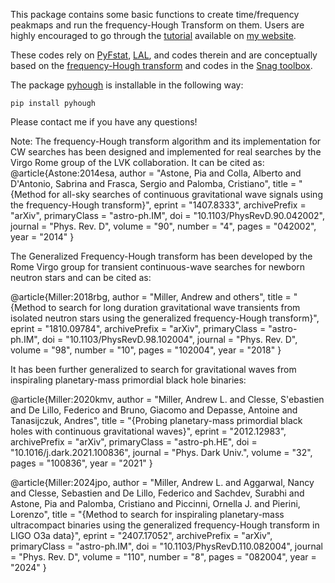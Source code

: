 This package contains some basic functions to create time/frequency peakmaps and run the frequency-Hough Transform on them. Users are highly encouraged to go through the [tutorial](https://colab.research.google.com/drive/1Ym90BZyehZbj7cfUZU82jGcJ2J1iBdcU#scrollTo=mYJ6RwMZxxmK) available on [my website](https://andrew-l-miller.github.io/post/tutorial/).

These codes rely on [PyFstat](https://github.com/PyFstat/PyFstat), [LAL](https://doi.org/10.7935/GT1W-FZ16), and codes therein and are conceptually based on the [frequency-Hough transform](https://doi.org/10.1103/PhysRevD.90.042002) and codes in the [Snag toolbox](https://www.mathworks.com/matlabcentral/fileexchange/9703-snag).

The package [pyhough](https://pypi.org/project/pyhough/) is installable in the following way:

```
pip install pyhough

```
Please contact me if you have any questions!

Note: The frequency-Hough transform algorithm and its implementation for CW searches has been designed and implemented for real searches by the Virgo Rome group of the LVK collaboration. It can be cited as:
@article{Astone:2014esa,
    author = "Astone, Pia and Colla, Alberto and D'Antonio, Sabrina and Frasca, Sergio and Palomba, Cristiano",
    title = "{Method for all-sky searches of continuous gravitational wave signals using the frequency-Hough transform}",
    eprint = "1407.8333",
    archivePrefix = "arXiv",
    primaryClass = "astro-ph.IM",
    doi = "10.1103/PhysRevD.90.042002",
    journal = "Phys. Rev. D",
    volume = "90",
    number = "4",
    pages = "042002",
    year = "2014"
}

The Generalized Frequency-Hough transform has been developed by the Rome Virgo group for transient continuous-wave searches for newborn neutron stars and can be cited as:

@article{Miller:2018rbg,
    author = "Miller, Andrew and others",
    title = "{Method to search for long duration gravitational wave transients from isolated neutron stars using the generalized frequency-Hough transform}",
    eprint = "1810.09784",
    archivePrefix = "arXiv",
    primaryClass = "astro-ph.IM",
    doi = "10.1103/PhysRevD.98.102004",
    journal = "Phys. Rev. D",
    volume = "98",
    number = "10",
    pages = "102004",
    year = "2018"
}

It has been further generalized to search for gravitational waves from inspiraling planetary-mass primordial black hole binaries:

@article{Miller:2020kmv,
    author = "Miller, Andrew L. and Clesse, S\'ebastien and De Lillo, Federico and Bruno, Giacomo and Depasse, Antoine and Tanasijczuk, Andres",
    title = "{Probing planetary-mass primordial black holes with continuous gravitational waves}",
    eprint = "2012.12983",
    archivePrefix = "arXiv",
    primaryClass = "astro-ph.HE",
    doi = "10.1016/j.dark.2021.100836",
    journal = "Phys. Dark Univ.",
    volume = "32",
    pages = "100836",
    year = "2021"
}

@article{Miller:2024jpo,
    author = "Miller, Andrew L. and Aggarwal, Nancy and Clesse, Sebastien and De Lillo, Federico and Sachdev, Surabhi and Astone, Pia and Palomba, Cristiano and Piccinni, Ornella J. and Pierini, Lorenzo",
    title = "{Method to search for inspiraling planetary-mass ultracompact binaries using the generalized frequency-Hough transform in LIGO O3a data}",
    eprint = "2407.17052",
    archivePrefix = "arXiv",
    primaryClass = "astro-ph.IM",
    doi = "10.1103/PhysRevD.110.082004",
    journal = "Phys. Rev. D",
    volume = "110",
    number = "8",
    pages = "082004",
    year = "2024"
}
